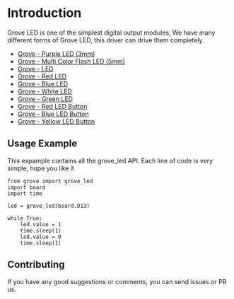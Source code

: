 # Introduction
Grove LED is one of the simplest digital output modules, We have many different forms of Grove LED, this driver can drive them completely.

- [Grove - Purple LED (3mm)](https://www.seeedstudio.com/Grove-Purple-LED-3mm-p-1143.html)
- [Grove - Multi Color Flash LED (5mm)](https://www.seeedstudio.com/Grove-Multi-Color-Flash-LED-5m-p-1141.html)
- [Grove - LED](https://www.seeedstudio.com/Grove-LED-p-767.html)
- [Grove - Red LED](https://www.seeedstudio.com/Grove-Red-LED-p-1142.html)
- [Grove - Blue LED](https://www.seeedstudio.com/Grove-Blue-LED.html)
- [Grove - White LED](https://www.seeedstudio.com/Grove-White-LED-p-1140.html)
- [Grove - Green LED](https://www.seeedstudio.com/Grove-Green-LED.html)
- [Grove - Red LED Button](https://www.seeedstudio.com/Grove-Red-LED-Button.html)
- [Grove - Blue LED Button](https://www.seeedstudio.com/Grove-Blue-LED-Button-p-3104.html)
- [Grove - Yellow LED Button](https://www.seeedstudio.com/Grove-Yellow-LED-Button-p-3101.html)


## Usage Example
This expample contains all the grove_led API. Each line of code is very simple, hope you like it

```
from grove import grove_led
import board
import time

led = grove_led(board.D13)

while True:
    led.value = 1
    time.sleep(1)
    led.value = 0
    time.sleep(1)
```

## Contributing
If you have any good suggestions or comments, you can send issues or PR us.
